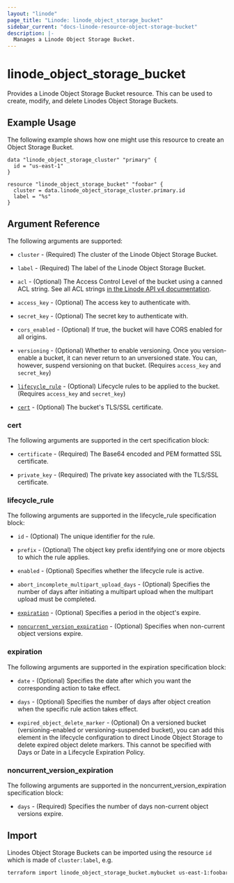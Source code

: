 ```yaml
---
layout: "linode"
page_title: "Linode: linode_object_storage_bucket"
sidebar_current: "docs-linode-resource-object-storage-bucket"
description: |-
  Manages a Linode Object Storage Bucket.
---
```


# linode\_object\_storage\_bucket

Provides a Linode Object Storage Bucket resource. This can be used to create, modify, and delete Linodes Object Storage Buckets.

## Example Usage

The following example shows how one might use this resource to create an Object Storage Bucket.

```hcl
data "linode_object_storage_cluster" "primary" {
  id = "us-east-1"
}

resource "linode_object_storage_bucket" "foobar" {
  cluster = data.linode_object_storage_cluster.primary.id
  label = "%s"
}

```

## Argument Reference

The following arguments are supported:

* `cluster` - (Required) The cluster of the Linode Object Storage Bucket.

* `label` - (Required) The label of the Linode Object Storage Bucket.

* `acl` - (Optional) The Access Control Level of the bucket using a canned ACL string. See all ACL strings [in the Linode API v4 documentation](linode.com/docs/api/object-storage/#object-storage-bucket-access-update__request-body-schema).

* `access_key` - (Optional) The access key to authenticate with.

* `secret_key` - (Optional) The secret key to authenticate with.

* `cors_enabled` - (Optional) If true, the bucket will have CORS enabled for all origins.

* `versioning` - (Optional) Whether to enable versioning. Once you version-enable a bucket, it can never return to an unversioned state. You can, however, suspend versioning on that bucket. (Requires `access_key` and `secret_key`)

* [`lifecycle_rule`](#lifecycle_rule) - (Optional) Lifecycle rules to be applied to the bucket. (Requires `access_key` and `secret_key`)

* [`cert`](#cert) - (Optional) The bucket's TLS/SSL certificate.

### cert

The following arguments are supported in the cert specification block:

* `certificate` - (Required) The Base64 encoded and PEM formatted SSL certificate.

* `private_key` - (Required) The private key associated with the TLS/SSL certificate.

### lifecycle_rule

The following arguments are supported in the lifecycle_rule specification block:

* `id` - (Optional) The unique identifier for the rule.

* `prefix` - (Optional) The object key prefix identifying one or more objects to which the rule applies.

* `enabled` - (Optional) Specifies whether the lifecycle rule is active.

* `abort_incomplete_multipart_upload_days` - (Optional) Specifies the number of days after initiating a multipart upload when the multipart upload must be completed.

* [`expiration`](#expiration) - (Optional) Specifies a period in the object's expire.

* [`noncurrent_version_expiration`](#noncurrent_version_expiration) - (Optional) Specifies when non-current object versions expire.

### expiration

The following arguments are supported in the expiration specification block:

* `date` - (Optional) Specifies the date after which you want the corresponding action to take effect.

* `days` - (Optional) Specifies the number of days after object creation when the specific rule action takes effect.

* `expired_object_delete_marker` - (Optional) On a versioned bucket (versioning-enabled or versioning-suspended bucket), you can add this element in the lifecycle configuration to direct Linode Object Storage to delete expired object delete markers. This cannot be specified with Days or Date in a Lifecycle Expiration Policy.

### noncurrent_version_expiration

The following arguments are supported in the noncurrent_version_expiration specification block:

* `days` - (Required) Specifies the number of days non-current object versions expire.

## Import

Linodes Object Storage Buckets can be imported using the resource `id` which is made of `cluster:label`, e.g.

```sh
terraform import linode_object_storage_bucket.mybucket us-east-1:foobar
```
